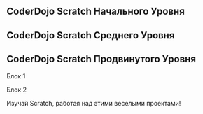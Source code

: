 ## CoderDojo Scratch Начального Уровня

## CoderDojo Scratch Среднего Уровня

## CoderDojo Scratch Продвинутого Уровня

Блок 1

Блок 2

Изучай Scratch, работая над этими веселыми проектами!